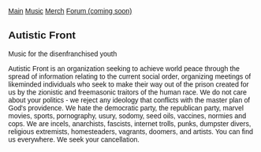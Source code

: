 <html>
<head>
<meta charset="utf-8">
<meta name="viewport" content="width=device-width, initial-scale=1">
<style>
* {
  font-family: Arial, Helvetica, sans-serif;
  font-colo: white;
  width: 100%
}

body {
  font-family: Arial, Helvetica, sans-serif;
  margin: 0
  width: 100%
}

/* Style the top navigation bar */
.topnav {
  overflow: hidden;
  background-color: #333;
}

/* Style the topnav links */
.topnav a {
  float: left;
  display: block;
  color: #f2f2f2;
  text-align: center;
  padding: 14px 16px;
  text-decoration: none;
}

/* Change color on hover */
.topnav a:hover {
  background-color: #ddd;
  color: black;
}

/* Style the content */
.content {
  background-color: #304d52;
}

/* Style the footer */
.footer {
  background-color: #233336;
}
</style>
</head>
<body>

<div class="topnav">
  <a href="#README">Main</a>
  <a href="#">Music</a>
  <a href="#">Merch</a>
  <a href="#">Forum (coming soon)</a>
</div>

<div class="content">
  <h2>Autistic Front</h2>
  <p>Music for the disenfranchised youth</p>
</div>

<div class="footer">
  <p>Autistic Front is an organization seeking to achieve world peace through the spread of information relating to the current social order, organizing meetings of likeminded individuals who seek to make their way out of the prison created for us by the zionistic and freemasonic traitors of the human race. We do not care about your politics - we reject any ideology that conflicts with the master plan of God's providence. We hate the democratic party, the republican party, marvel movies, sports, pornography, usury, sodomy, seed oils, vaccines, normies and cops. We are incels, anarchists, fascists, internet trolls, punks, dumpster divers, religious extremists, homesteaders, vagrants, doomers, and artists. You can find us everywhere. We seek your cancellation.</p>
</div>

</body>
</html>
